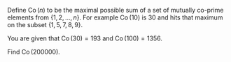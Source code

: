 Define $\operatorname{Co}(n)$ to be the maximal possible sum of a set of mutually co-prime elements from $\{1,2,\dots,n\}$. For example $\operatorname{Co}(10)$ is $30$ and hits that maximum on the subset $\{1,5,7,8,9\}$.


You are given that $\operatorname{Co}(30) = 193$ and $\operatorname{Co}(100) = 1356$. 

Find $\operatorname{Co}(200000)$.